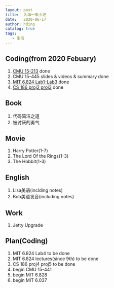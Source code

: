 ```yaml
---
layout: post
title:  入海一年小记
date:   2020-06-17
author: hding
catalog: true
tags:
   - 生活
---
```

## Coding(from 2020 Febuary)
1. [CMU 15-213](https://github.com/hldingzydong/CMU15-213-lab) done
2. CMU 15-445 slides & videos & summary done
3. [MIT 6.824 Lab1-Lab3](https://github.com/hldingzydong/MIT-6.824) done
4. [CS 186 proj2 proj3](https://github.com/hldingzydong/CS186) done

## Book
1. 代码简洁之道
2. 被讨厌的勇气

## Movie
1. Harry Potter(1-7)
2. The Lord Of the Rings(1-3)
3. The Hobbit(1-3)

## English
1. Lisa美语(inclding notes)
2. Bob美语发音(including notes)

## Work
1. Jetty Upgrade

## Plan(Coding)
1. MIT 6.824 Lab4 to be done
2. MIT 6.824 lectures(since 9th) to be done
3. CS 186 proj4 proj5 to be done
4. begin CMU 15-441
5. begin MIT 6.828
6. begin MIT 6.037 
